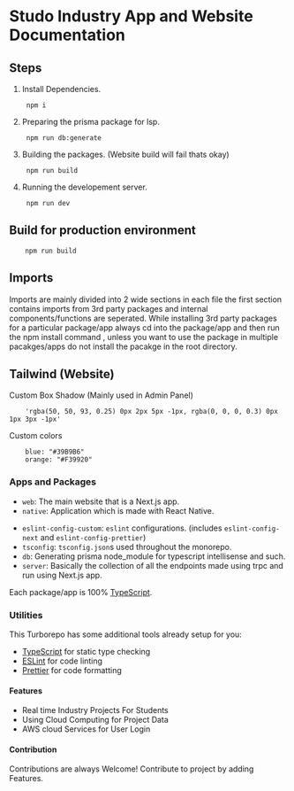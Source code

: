 # Studo Industry App and Website Documentation

## Steps

1.  Install Dependencies.

         npm i

2.  Preparing the prisma package for lsp.

         npm run db:generate

3.  Building the packages. (Website build will fail thats okay)

         npm run build

4.  Running the developement server.

         npm run dev

## Build for production environment

        npm run build

## Imports

Imports are mainly divided into 2 wide sections in each file the first section contains imports from 3rd party packages and internal components/functions are seperated.
While installing 3rd party packages for a particular package/app always cd into the package/app and then run the npm install command , unless you want to use the package in multiple pacakges/apps do not install the pacakge in the root directory.

## Tailwind (Website)

Custom Box Shadow (Mainly used in Admin Panel)

        'rgba(50, 50, 93, 0.25) 0px 2px 5px -1px, rgba(0, 0, 0, 0.3) 0px 1px 3px -1px'

Custom colors

        blue: "#39B9B6"
        orange: "#F39920"

### Apps and Packages

- `web`: The main website that is a Next.js app.
- `native`: Application which is made with React Native.
<!-- - `ui`: a stub React component library shared by both `web` and `docs` applications -->
- `eslint-config-custom`: `eslint` configurations. (includes `eslint-config-next` and `eslint-config-prettier`)
- `tsconfig`: `tsconfig.json`s used throughout the monorepo.
- `db`: Generating prisma node_module for typescript intellisense and such.
- `server`: Basically the collection of all the endpoints made using trpc and run using Next.js app.

Each package/app is 100% [TypeScript](https://www.typescriptlang.org/).

### Utilities

This Turborepo has some additional tools already setup for you:

- [TypeScript](https://www.typescriptlang.org/) for static type checking
- [ESLint](https://eslint.org/) for code linting
- [Prettier](https://prettier.io) for code formatting




#### Features

 - Real time Industry Projects For Students
 - Using Cloud Computing for Project Data
 - AWS cloud Services for User Login





#### Contribution

Contributions are always Welcome!
Contribute to project by adding Features.
